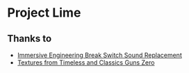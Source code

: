 # Project Lime

## Thanks to

- [Immersive Engineering Break Switch Sound Replacement](https://www.curseforge.com/minecraft/texture-packs/immersive-engineering-break-switch-sound)
- [Textures from Timeless and Classics Guns Zero](https://github.com/MCModderAnchor/TACZ)
